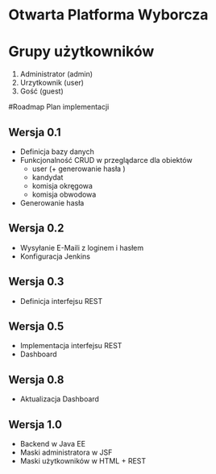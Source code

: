# Otwarta Platforma Wyborcza



# Grupy użytkowników
1. Administrator (admin)
2. Urzytkownik (user)
3. Gość (guest)


#Roadmap
Plan implementacji

## Wersja 0.1
* Definicja bazy danych
* Funkcjonalność CRUD w przeglądarce dla obiektów
  * user (+ generowanie hasła )
  * kandydat
  * komisja okręgowa
  * komisja obwodowa
* Generowanie hasła 

## Wersja 0.2
* Wysyłanie E-Maili z loginem i hasłem
* Konfiguracja Jenkins

## Wersja 0.3
* Definicja interfejsu REST

## Wersja 0.5
* Implementacja interfejsu REST
* Dashboard


## Wersja 0.8
* Aktualizacja Dashboard

## Wersja 1.0
* Backend w Java EE
* Maski administratora w JSF
* Maski użytkowników w HTML + REST 
